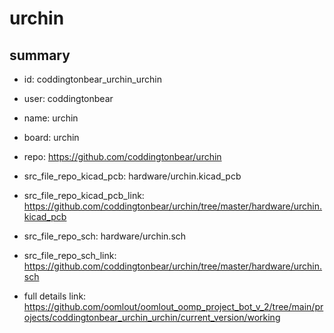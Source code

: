 # urchin
 
## summary 
* id: coddingtonbear_urchin_urchin
* user: coddingtonbear
* name: urchin
* board: urchin
* repo: https://github.com/coddingtonbear/urchin
* src_file_repo_kicad_pcb: hardware/urchin.kicad_pcb
* src_file_repo_kicad_pcb_link: https://github.com/coddingtonbear/urchin/tree/master/hardware/urchin.kicad_pcb


* src_file_repo_sch: hardware/urchin.sch
* src_file_repo_sch_link: https://github.com/coddingtonbear/urchin/tree/master/hardware/urchin.sch
* full details link: https://github.com/oomlout/oomlout_oomp_project_bot_v_2/tree/main/projects/coddingtonbear_urchin_urchin/current_version/working  






